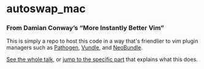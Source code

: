 # autoswap_mac
### From Damian Conway’s “More Instantly Better Vim”

This is simply a repo to host this code in a way that's friendlier to vim plugin managers such as [Pathogen](https://github.com/tpope/vim-pathogen), [Vundle](https://github.com/gmarik/vundle), and [NeoBundle](https://github.com/Shougo/neobundle.vim).

[See the whole talk](http://programming.oreilly.com/2013/10/more-instantly-better-vim.html), or [jump to the specific part](http://www.youtube.com/watch?v=aHm36-na4-4#t=12m01s) that explains what this does.
